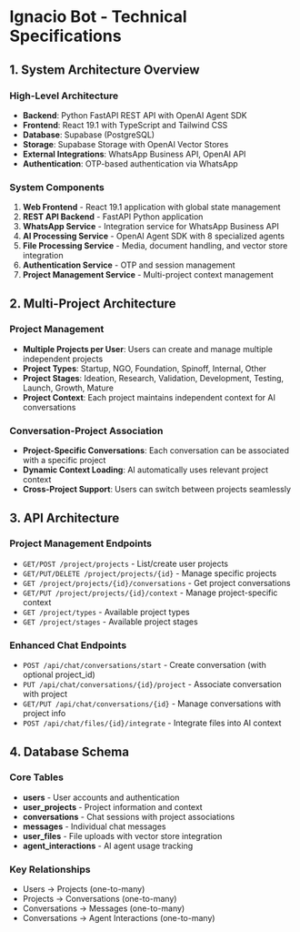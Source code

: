 # Ignacio Bot - Technical Specifications

## 1. System Architecture Overview

### High-Level Architecture
- **Backend**: Python FastAPI REST API with OpenAI Agent SDK
- **Frontend**: React 19.1 with TypeScript and Tailwind CSS
- **Database**: Supabase (PostgreSQL)
- **Storage**: Supabase Storage with OpenAI Vector Stores
- **External Integrations**: WhatsApp Business API, OpenAI API
- **Authentication**: OTP-based authentication via WhatsApp

### System Components
1. **Web Frontend** - React 19.1 application with global state management
2. **REST API Backend** - FastAPI Python application
3. **WhatsApp Service** - Integration service for WhatsApp Business API
4. **AI Processing Service** - OpenAI Agent SDK with 8 specialized agents
5. **File Processing Service** - Media, document handling, and vector store integration
6. **Authentication Service** - OTP and session management
7. **Project Management Service** - Multi-project context management

## 2. Multi-Project Architecture

### Project Management
- **Multiple Projects per User**: Users can create and manage multiple independent projects
- **Project Types**: Startup, NGO, Foundation, Spinoff, Internal, Other
- **Project Stages**: Ideation, Research, Validation, Development, Testing, Launch, Growth, Mature
- **Project Context**: Each project maintains independent context for AI conversations

### Conversation-Project Association
- **Project-Specific Conversations**: Each conversation can be associated with a specific project
- **Dynamic Context Loading**: AI automatically uses relevant project context
- **Cross-Project Support**: Users can switch between projects seamlessly

## 3. API Architecture

### Project Management Endpoints
- `GET/POST /project/projects` - List/create user projects
- `GET/PUT/DELETE /project/projects/{id}` - Manage specific projects
- `GET /project/projects/{id}/conversations` - Get project conversations
- `GET/PUT /project/projects/{id}/context` - Manage project-specific context
- `GET /project/types` - Available project types
- `GET /project/stages` - Available project stages

### Enhanced Chat Endpoints
- `POST /api/chat/conversations/start` - Create conversation (with optional project_id)
- `PUT /api/chat/conversations/{id}/project` - Associate conversation with project
- `GET/PUT /api/chat/conversations/{id}` - Manage conversations with project info
- `POST /api/chat/files/{id}/integrate` - Integrate files into AI context

## 4. Database Schema

### Core Tables
- **users** - User accounts and authentication
- **user_projects** - Project information and context
- **conversations** - Chat sessions with project associations
- **messages** - Individual chat messages
- **user_files** - File uploads with vector store integration
- **agent_interactions** - AI agent usage tracking

### Key Relationships
- Users → Projects (one-to-many)
- Projects → Conversations (one-to-many)
- Conversations → Messages (one-to-many)
- Conversations → Agent Interactions (one-to-many)